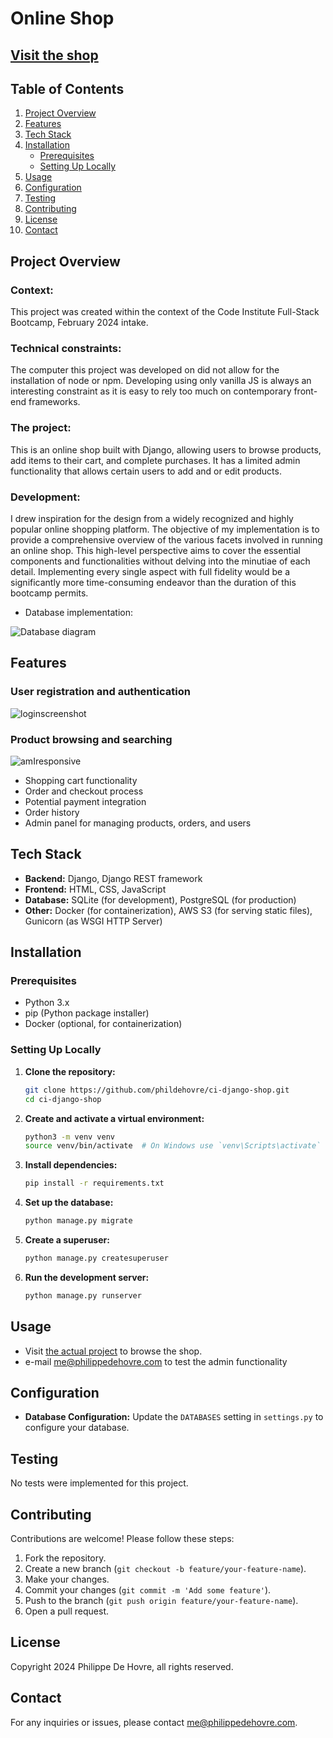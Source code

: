 # Online Shop
## [Visit the shop](https://django-shop.up.railway.app/)

## Table of Contents

1. [Project Overview](#project-overview)
2. [Features](#features)
3. [Tech Stack](#tech-stack)
4. [Installation](#installation)
    - [Prerequisites](#prerequisites)
    - [Setting Up Locally](#setting-up-locally)
5. [Usage](#usage)
6. [Configuration](#configuration)
7. [Testing](#testing)
8. [Contributing](#contributing)
9. [License](#license)
10. [Contact](#contact)

## Project Overview

### Context:
This project was created within the context of the Code Institute Full-Stack Bootcamp, February 2024 intake.

### Technical constraints:

The computer this project was developed on did not allow for the installation of node or npm. 
Developing using only vanilla JS is always an interesting constraint as it is easy to rely too much on contemporary front-end frameworks.

### The project:

This is an online shop built with Django, allowing users to browse products, add items to their cart, and complete purchases. It has a limited admin functionality that allows certain users to add and or edit products.

### Development:

I drew inspiration for the design from a widely recognized and highly popular online shopping platform. The objective of my implementation is to provide a comprehensive overview of the various facets involved in running an online shop. This high-level perspective aims to cover the essential components and functionalities without delving into the minutiae of each detail. Implementing every single aspect with full fidelity would be a significantly more time-consuming endeavor than the duration of this bootcamp permits.

- Database implementation:


![Database diagram](https://github.com/phildehovre/ci-django-shop/assets/66724307/138cda10-9ae2-46a3-b874-4618990c60c3)


## Features

### User registration and authentication

![loginscreenshot](https://github.com/phildehovre/ci-django-shop/assets/66724307/789ca32a-2e94-4f16-9119-8cb0d39f9a34)

### Product browsing and searching
![amIresponsive](https://github.com/phildehovre/ci-django-shop/assets/66724307/ffa4d933-f67d-4cba-bf45-c21eafd65721)
  
- Shopping cart functionality
- Order and checkout process
- Potential payment integration
- Order history
- Admin panel for managing products, orders, and users

## Tech Stack

- **Backend:** Django, Django REST framework
- **Frontend:** HTML, CSS, JavaScript
- **Database:** SQLite (for development), PostgreSQL (for production)
- **Other:** Docker (for containerization), AWS S3 (for serving static files), Gunicorn (as WSGI HTTP Server)

## Installation

### Prerequisites

- Python 3.x
- pip (Python package installer)
- Docker (optional, for containerization)

### Setting Up Locally

1. **Clone the repository:**

    ```bash
    git clone https://github.com/phildehovre/ci-django-shop.git
    cd ci-django-shop
    ```

2. **Create and activate a virtual environment:**

    ```bash
    python3 -m venv venv
    source venv/bin/activate  # On Windows use `venv\Scripts\activate`
    ```

3. **Install dependencies:**

    ```bash
    pip install -r requirements.txt
    ```

4. **Set up the database:**

    ```bash
    python manage.py migrate
    ```

5. **Create a superuser:**

    ```bash
    python manage.py createsuperuser
    ```

6. **Run the development server:**

    ```bash
    python manage.py runserver
    ```

## Usage

- Visit [the actual project](https://django-shop.up.railway.app/) to browse the shop.
- e-mail [me@philippedehovre.com](mailto:me@philippedehovre.com) to test the admin functionality

## Configuration

- **Database Configuration:** Update the `DATABASES` setting in `settings.py` to configure your database.

## Testing

No tests were implemented for this project.

## Contributing

Contributions are welcome! Please follow these steps:

1. Fork the repository.
2. Create a new branch (`git checkout -b feature/your-feature-name`).
3. Make your changes.
4. Commit your changes (`git commit -m 'Add some feature'`).
5. Push to the branch (`git push origin feature/your-feature-name`).
6. Open a pull request.

## License

Copyright 2024 Philippe De Hovre, all rights reserved.

## Contact

For any inquiries or issues, please contact [me@philippedehovre.com](mailto:me@philippedehovre.com).

